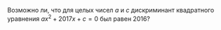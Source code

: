 Возможно ли, что для целых чисел $a$ и $c$ дискриминант квадратного уравнения $a{{x}^{2}}+2017x+c=0$ был равен $2016$?